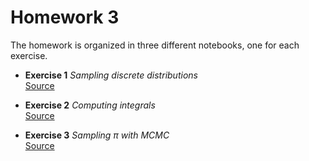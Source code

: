 # Homework 3

The homework is organized in three different notebooks, one for each exercise.

- **Exercise 1** *Sampling discrete distributions*  
  [Source](https://github.com/mattbit/computational-science/blob/master/h3/01_sampling_discrete.ipynb)

- **Exercise 2** *Computing integrals*  
  [Source](https://github.com/mattbit/computational-science/blob/master/h3/02_integrals.ipynb)

- **Exercise 3** *Sampling π with MCMC*  
  [Source](https://github.com/mattbit/computational-science/blob/master/h3/03_mcmc.ipynb)